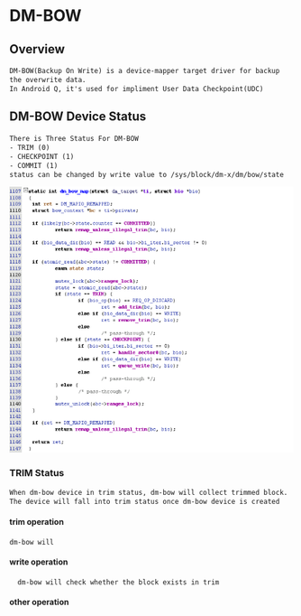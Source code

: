 # DM-BOW

## Overview

```
DM-BOW(Backup On Write) is a device-mapper target driver for backup the overwrite data. 
In Android Q, it's used for impliment User Data Checkpoint(UDC) 
```

## DM-BOW Device Status

```
There is Three Status For DM-BOW
- TRIM (0)
- CHECKPOINT (1)
- COMMIT (1)
status can be changed by write value to /sys/block/dm-x/dm/bow/state
```

![dm-bow status](dm-bow.png)

### TRIM Status

```
When dm-bow device in trim status, dm-bow will collect trimmed block.
The device will fall into trim status once dm-bow device is created
```

#### trim operation
  ```
  dm-bow will 
  ```

#### write operation
  ```
    dm-bow will check whether the block exists in trim
  ```

#### other operation
  ```
  ```